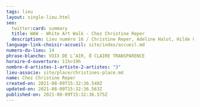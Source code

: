 ```yaml
---
tags: lieu
layout: single-lieu.html
seo:
  twitter:card: summary
  title: WAW - White Art Walk - Chez Christine Reper
  description: Lieu numéro 16 / Christine Reper, Adeline Halot, Hilde Ghesquiere
language-link-choisir-accueil: site/index/accueil.md
numero-du-lieu: 14
phrase-blanche: VOIX DE L’AIR, Ô CLAIRE TRANSPARENCE
horaire-d-ouverture: 11h>19h
nombre-d-artistes-1-artiste-2-artistes: "3"
lieu-associe: site/place/christines-place.md
name: Chez Christine Reper
created-on: 2021-08-09T15:32:36.540Z
updated-on: 2021-08-09T15:32:36.563Z
published-on: 2021-08-09T15:32:36.575Z
---
```

